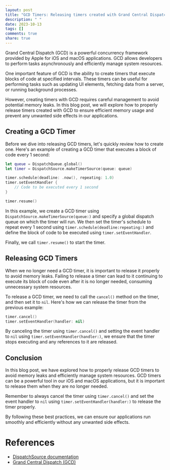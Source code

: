 ```yaml
---
layout: post
title: "GCD Timers: Releasing timers created with Grand Central Dispatch (GCD)"
description: " "
date: 2023-10-13
tags: []
comments: true
share: true
---
```


Grand Central Dispatch (GCD) is a powerful concurrency framework provided by Apple for iOS and macOS applications. GCD allows developers to perform tasks asynchronously and efficiently manage system resources.

One important feature of GCD is the ability to create timers that execute blocks of code at specified intervals. These timers can be useful for performing tasks such as updating UI elements, fetching data from a server, or running background processes.

However, creating timers with GCD requires careful management to avoid potential memory leaks. In this blog post, we will explore how to properly release timers created with GCD to ensure efficient memory usage and prevent any unwanted side effects in our applications.

## Creating a GCD Timer

Before we dive into releasing GCD timers, let's quickly review how to create one. Here's an example of creating a GCD timer that executes a block of code every 1 second:

```swift
let queue = DispatchQueue.global()
let timer = DispatchSource.makeTimerSource(queue: queue)

timer.schedule(deadline: .now(), repeating: 1.0)
timer.setEventHandler {
    // Code to be executed every 1 second
}

timer.resume()
```

In this example, we create a GCD timer using `DispatchSource.makeTimerSource(queue:)` and specify a global dispatch queue on which the timer will run. We then set the timer's schedule to repeat every 1 second using `timer.schedule(deadline:repeating:)` and define the block of code to be executed using `timer.setEventHandler`.

Finally, we call `timer.resume()` to start the timer.

## Releasing GCD Timers

When we no longer need a GCD timer, it is important to release it properly to avoid memory leaks. Failing to release a timer can lead to it continuing to execute its block of code even after it is no longer needed, consuming unnecessary system resources.

To release a GCD timer, we need to call the `cancel()` method on the timer, and then set it to `nil`. Here's how we can release the timer from the previous example:

```swift
timer.cancel()
timer.setEventHandler(handler: nil)
```

By canceling the timer using `timer.cancel()` and setting the event handler to `nil` using `timer.setEventHandler(handler:)`, we ensure that the timer stops executing and any references to it are released.

## Conclusion

In this blog post, we have explored how to properly release GCD timers to avoid memory leaks and efficiently manage system resources. GCD timers can be a powerful tool in our iOS and macOS applications, but it is important to release them when they are no longer needed.

Remember to always cancel the timer using `timer.cancel()` and set the event handler to `nil` using `timer.setEventHandler(handler:)` to release the timer properly.

By following these best practices, we can ensure our applications run smoothly and efficiently without any unwanted side effects.

# References
- [DispatchSource documentation](https://developer.apple.com/documentation/dispatch/dispatchsource)
- [Grand Central Dispatch (GCD)](https://developer.apple.com/documentation/dispatch)